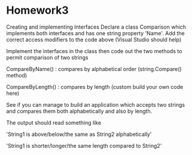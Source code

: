 # Homework3
Creating and implementing Interfaces
Declare a class Comparison which implements both interfaces and has one string property 'Name'.
Add the correct access modifiers to the code above (Visual Studio should help)

Implement the interfaces in the class then code out the two methods to permit comparison of two strings

CompareByName() : compares by alphabetical order (string.Compare() method)
	
CompareByLength() : compares by length (custom build your own code here)

See if you can manage to build an application which accepts two strings and compares them both alphabetically and also by length.

The output should read something like

'String1 is above/below/the same as String2 alphabetically'

'String1 is shorter/longer/the same length compared to String2'
